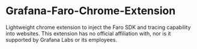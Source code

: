 # Grafana-Faro-Chrome-Extension
Lightweight chrome extension to inject the Faro SDK and tracing capability into websites. This extension has no official affiliation with, nor is it supported by Grafana Labs or its employees.
